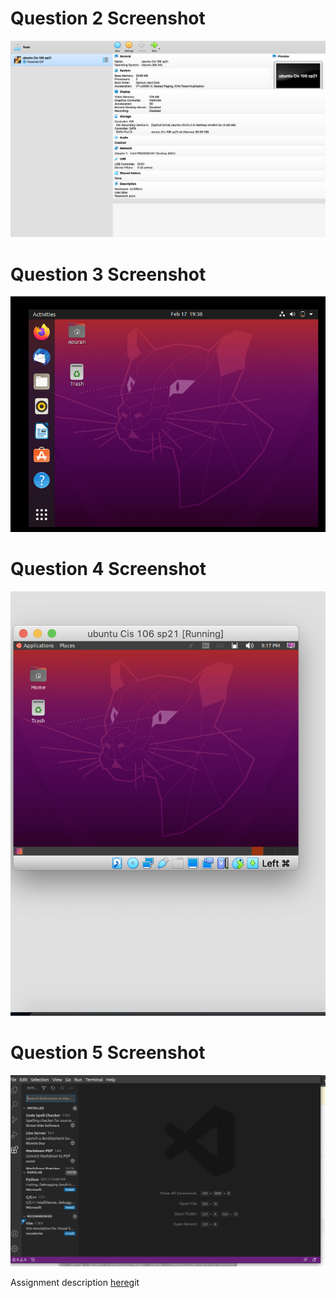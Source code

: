 # Question 2 Screenshot

![question 2 answer](../images/virtualbox.png)
# Question 3 Screenshot

![question 3 answer](../images/question3.png)
# Question 4 Screenshot

![question 4 answer](../images/question4.png)
# Question 5 Screenshot

![question 5 answer](../images/question5.png)

Assignment description [here](https://raw.githubusercontent.com/ra559/cis106/main/labs/lab2.md)git 
